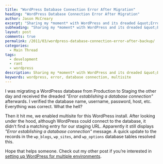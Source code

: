 ```yaml
---
title: "WordPress Database Connection Error After Migration"
heading: "WordPress Database Connection Error After Migration"
author: Jason McCreary
excerpt: "Sharing my *moment* with WordPress and its dreaded &quot;Error establishing a database connection&quot; after updating the database."
subheading: "Sharing my *moment* with WordPress and its dreaded &quot;Error establishing a database connection&quot; after updating the database."
layout: post
comments: true
permalink: /2011/03/wordpress-database-connection-error-after-backup/
categories:
  - Main Thread
tags:
  - development
  - rant
  - wordpress
description: Sharing my *moment* with WordPress and its dreaded &quot;Error establishing a database connection&quot; after updating the database.
keywords: wordpress, error, database connection, multisite
---
```

I was migrating a WordPress database from Production to Staging the other day and received the dreaded *"Error establishing a database connection"* afterwards. I verified the database name, username, password, host, etc. Everything was correct. What the hell?

Then it hit me, we enabled multisite for this WordPress install. After looking under the hood, although WordPress could connect to the database, it didn&rsquo;t find a matching entry for our staging URL. Apparently it still displays *"Error establishing a database connection"* message. A quick update to the records in the `wp_blogs`, `wp_sites`, and `wp_options` database tables resolved this.

Hope that helps someone. Check out my other post if you&rsquo;re interested in [setting up WordPress for multiple environments][1].

 [1]: http://viastudio.com/2011/02/08/configuring-wordpress-multiple-environments/
